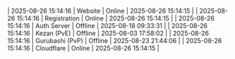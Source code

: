 | 2025-08-26 15:14:16 | Website | Online | 2025-08-26 15:14:15 |
| 2025-08-26 15:14:16 | Registration | Online | 2025-08-26 15:14:15 |
| 2025-08-26 15:14:16 | Auth Server | Offline | 2025-08-18 09:33:31 |
| 2025-08-26 15:14:16 | Kezan (PvE) | Offline | 2025-08-03 17:58:02 |
| 2025-08-26 15:14:16 | Gurubashi (PvP) | Offline | 2025-08-23 21:44:06 |
| 2025-08-26 15:14:16 | Cloudflare | Online | 2025-08-26 15:14:15 |
